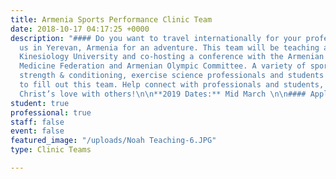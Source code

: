 ```yaml
---
title: Armenia Sports Performance Clinic Team
date: 2018-10-17 04:17:25 +0000
description: "#### Do you want to travel internationally for your profession?!?\n\nJoin
  us in Yerevan, Armenia for an adventure. This team will be teaching at the National
  Kinesiology University and co-hosting a conference with the Armenian National Sports
  Medicine Federation and Armenian Olympic Committee. A variety of sports medicine,
  strength & conditioning, exercise science professionals and students are needed
  to fill out this team. Help connect with professionals and students, while communicating
  Christ’s love with others!\n\n**2019 Dates:** Mid March \n\n#### Apply Below!"
student: true
professional: true
staff: false
event: false
featured_image: "/uploads/Noah Teaching-6.JPG"
type: Clinic Teams

---
```


